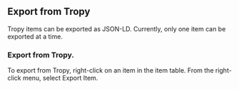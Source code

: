 ## Export from Tropy

Tropy items can be exported as JSON-LD. Currently, only one item can be exported at a time.

### Export from Tropy.

To export from Tropy, right-click on an item in the item table. From the right-click menu, select Export Item.



